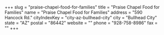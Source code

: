 +++
slug = "praise-chapel-food-for-families"
title = "Praise Chapel Food for Families"
name = "Praise Chapel Food for Families"
address = "590 Hancock Rd."
cityIndexKey = "city-az-bullhead-city"
city = "Bullhead City"
state = "AZ"
postal = "86442"
website = ""
phone = "928-758-8986"
fax = ""
+++
